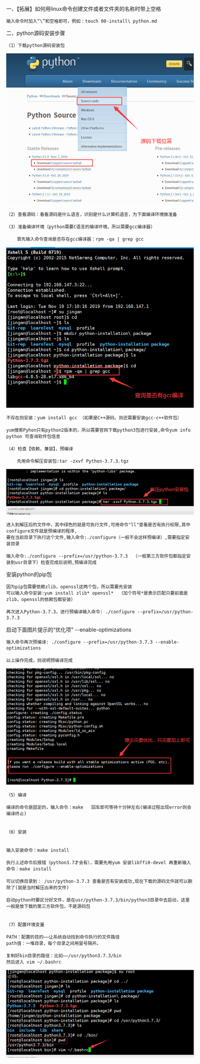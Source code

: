 一、【拓展】如何用linux命令创建文件或者文件夹的名称时带上空格

	输入命令时加入“\”和空格即可，例如：touch 00-install\ python.md

二、python源码安装步骤

	（1）下载python源码安装包

![python源码图片](../images/01python-install.png)


	（2）查看源码：看看源码是什么语言，识别是什么计算机语言，为下面编译环境做准备

	（3）准备编译环境（python需要C语言的编译环境，所以需要gcc编译器）

		首先输入命令查询是否存在gcc编译器：rpm -qa | grep gcc

![python-gcc](../images/02python-gcc.png)
		
	不存在则安装：yum install gcc （如果是C++源码，则还需要安装gcc-c++软件包）

	yum搜索Pyhon只有python2版本的，所以需要官网下载python3包进行安装,命令yum info python 可查询软件包信息

	（4）检查【依赖、兼容】，预编译

		先用命令解压安装包:tar -zxvf Python-3.7.3.tgz

![解压安装包](../images/03python-tar.png)

	进入到解压后的文件中，其中绿色的就是可执行文件,可用命令"ll"查看是否有执行权限,其中configure文件就是预编译的程序,
	要在当前目录下执行这个文件,输入命令:./configure（一般不会这样预编译）,需要指定安装目录

	输入命令:./configure --prefix=/usr/python-3.7.3  （一般第三方软件包都指定安装到usr目录下）检查完成后说明,预编译完成

安装python的pip包

	因为pip包需要依赖zlib，openssl这两个包，所以需要先安装
	可以输入命令安装:yum install zlib* openssl*  （加个符号*是表示匹配只要前面是zlib，openssl的依赖包都安装）

	再次进入Python-3.7.3，进行预编译输入命令: ./configure --prefix=/usr/python-3.7.3

启动下面图片提示的“优化项” --enable-optimizations

	输入命令再次预编译: ./configure --prefix=/usr/python-3.7.3 --enable-optimizations

	以上操作完成，则说明预编译完成

![提示优化](../images/04python-check.png)


	（5）编译

	编译的命令是固定的，输入命令：make   回车即可等待十分钟左右(编译过程出现error则会编译终止)


	（6）安装


	输入安装命令：make install

	执行上述命令后报错（python3.7才会有），需要先用yum 安装libffi0-devel 再重新输入命令：make install

	可以切换目录到： /usr/python-3.7.3 查看是否有安装成功,现在下载的源码文件就可以删除了(就是当时解压出来的文件)

	启动python时要区分好文件，是在usr/python-3.7.3/bin/python3目录中去启动，这里一般是放下载的第三方软件包，不是源码包


	（7）配置环境变量

	PATH：配置的目的——让系统自动找到命令执行的文件路径
	path值：一堆目录，每个目录之间用冒号隔开。 

	复制好bin目录的路径：比如——/usr/python3.7.3/bin
	然后进入 vim ~/.bashrc

![环境变量路径](../images/5pythonpath.png)


